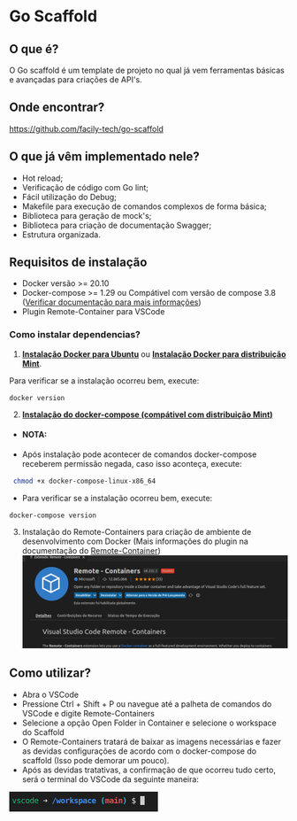 # **Go Scaffold**

## **O que é?** 

O Go scaffold é um template de projeto no qual já vem ferramentas básicas e avançadas para criações de API's.

## **Onde encontrar?**

https://github.com/facily-tech/go-scaffold

## **O que já vêm implementado nele?**

* Hot reload;
* Verificação de código com Go lint;
* Fácil utilização do Debug;
* Makefile para execução de comandos complexos de forma básica;
* Biblioteca para geração de mock's;
* Biblioteca para criação de documentação Swagger;
* Estrutura organizada.

## **Requisitos de instalação**

* Docker versão >= 20.10
* Docker-compose >= 1.29 ou Compátivel com versão de compose 3.8 ([Verificar documentação para mais informações](https://docs.docker.com/compose/))
* Plugin Remote-Container para VSCode

### **Como instalar dependencias?**

1.  [**Instalação Docker para Ubuntu**](https://docs.docker.com/engine/install/ubuntu/) ou 
[**Instalação Docker para distribuição Mint**](../Docker/docker.md).

Para verificar se a instalação ocorreu bem, execute: 

~~~docker
docker version
~~~

2. [**Instalação do docker-compose (compátivel com distribuição Mint)**](https://docs.docker.com/compose/install/)

- #### **NOTA:**
- Após instalação pode acontecer de comandos docker-compose receberem permissão negada, caso isso aconteça, execute: 

~~~bash 
 chmod +x docker-compose-linux-x86_64
~~~

- Para verificar se a instalação ocorreu bem, execute: 
~~~docker
docker-compose version
~~~
3. Instalação do Remote-Containers para criação de ambiente de desenvolvimento com Docker (Mais informações do plugin na documentação do [Remote-Container](https://code.visualstudio.com/docs/remote/containers))
![Remote-Container](remote-container.png)

## **Como utilizar?**
- Abra o VSCode
- Pressione Ctrl + Shift + P ou navegue até a palheta de comandos do VSCode e digite Remote-Containers
- Selecione a opção Open Folder in Container e selecione o workspace do Scaffold
- O Remote-Containers tratará de baixar as imagens necessárias e fazer as devidas configurações de acordo com o docker-compose do scaffold (Isso pode demorar um pouco).
- Após as devidas tratativas, a confirmação de que ocorreu tudo certo, será o terminal do VSCode da seguinte maneira: 

 ![Container](container.png)
